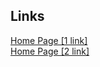 ## Links

<a href="https://pet-edelburg.web.app">Home Page [1 link]</a> \
<a href="https://pet-edelburg.firebaseapp.com">Home Page [2 link]</a>
